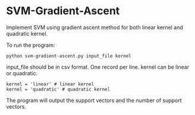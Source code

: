 SVM-Gradient-Ascent
===================

Implement SVM using gradient ascent method for both linear kernel and quadratic kernel.

To run the program:

    python svm-gradient-ascent.py input_file kernel

input_file should be in csv format. One record per line.
kernel can be linear or quadratic.

    kernel = 'linear' # linear kernel
    kernel = 'quadratic' # quadratic kernel

The program will output the support vectors and the number of support vectors.
